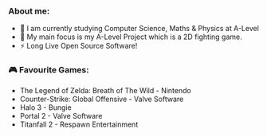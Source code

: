 ### About me:
- 🔭 I am currently studying Computer Science, Maths & Physics at A-Level
- 🌱 My main focus is my A-Level Project which is a 2D fighting game.
- ⚡ Long Live Open Source Software!

### 🎮 Favourite Games:
- The Legend of Zelda: Breath of The Wild - Nintendo
- Counter-Strike: Global Offensive - Valve Software
- Halo 3 - Bungie
- Portal 2 - Valve Software
- Titanfall 2 - Respawn Entertainment
